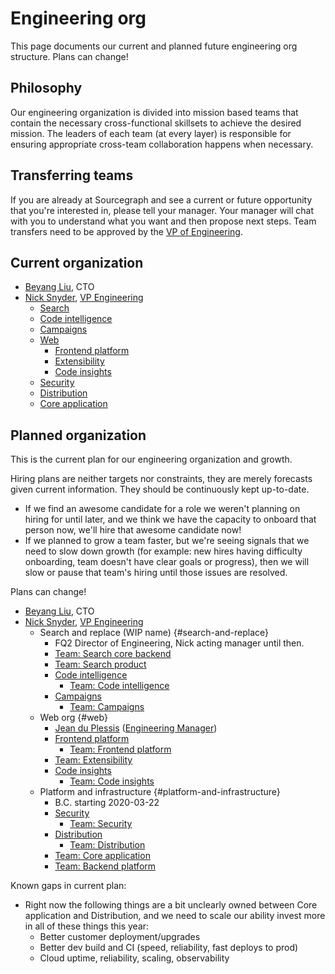 # Engineering org

This page documents our current and planned future engineering org structure. Plans can change!

## Philosophy

Our engineering organization is divided into mission based teams that contain the necessary cross-functional skillsets to achieve the desired mission. The leaders of each team (at every layer) is responsible for ensuring appropriate cross-team collaboration happens when necessary.

## Transferring teams

If you are already at Sourcegraph and see a current or future opportunity that you're interested in, please tell your manager. Your manager will chat with you to understand what you want and then propose next steps. Team transfers need to be approved by the [VP of Engineering](roles.md#vp-engineering).

## Current organization

- [Beyang Liu](index.md#beyang-liu), CTO
- [Nick Snyder](index.md#nick-snyder-he-him), [VP Engineering](../../handbook/engineering/roles.md#vp-engineering)
	- [Search](../../handbook/engineering/search/index.md)
	- [Code intelligence](../../handbook/engineering/code-intelligence/index.md)
	- [Campaigns](../../handbook/engineering/campaigns/index.md)
    - [Web](../../handbook/engineering/web/index.md)
        - [Frontend platform](../../handbook/engineering/frontend-platform/index.md)
        - [Extensibility](../../handbook/engineering/web/index.md)
		- [Code insights](../../handbook/engineering/code-insights/index.md)
	- [Security](../../handbook/engineering/security/index.md)
	- [Distribution](../../handbook/engineering/distribution/index.md)
	- [Core application](../../handbook/engineering/core-application/index.md)

## Planned organization

This is the current plan for our engineering organization and growth.

Hiring plans are neither targets nor constraints, they are merely forecasts given current information. They should be continuously kept up-to-date.

- If we find an awesome candidate for a role we weren't planning on hiring for until later, and we think we have the capacity to onboard that person now, we'll hire that awesome candidate now!
- If we planned to grow a team faster, but we're seeing signals that we need to slow down growth (for example: new hires having difficulty onboarding, team doesn't have clear goals or progress), then we will slow or pause that team's hiring until those issues are resolved.

Plans can change!

- [Beyang Liu](../../../company/team/index.md#beyang-liu), CTO
- [Nick Snyder](../../../company/team/index.md#nick-snyder-he-him), [VP Engineering](roles.md#vp-engineering)
    - Search and replace (WIP name) {#search-and-replace}
        - FQ2 Director of Engineering, Nick acting manager until then.
        - [Team: Search core backend](search/index.md#search-core-backend-eng)
        - [Team: Search product](search/index.md#search-product-eng)
        - [Code intelligence](code-intelligence/index.md)
            - [Team: Code intelligence](code-intelligence/index.md#code-intelligence-eng)
        - [Campaigns](campaigns/index.md)
            - [Team: Campaigns](campaigns/index.md#campaigns-eng)
    - Web org {#web}
        - [Jean du Plessis](../../../company/team/index.md#jean-du-plessis-he-him) ([Engineering Manager](roles.md#engineering-manager))
        - [Frontend platform](frontend-platform/index.md)
            - [Team: Frontend platform](frontend-platform/index.md#frontend-platform-eng)
        - [Team: Extensibility](web/index.md#extensibility-eng)
        - [Code insights](code-insights/index.md)
            - [Team: Code insights](code-insights/index.md#code-insights-eng)
    - Platform and infrastructure {#platform-and-infrastructure}
        - B.C. starting 2020-03-22
        - [Security](security/index.md)
            - [Team: Security](security/index.md#security-eng)
        - [Distribution](distribution/index.md)
            - [Team: Distribution](distribution/index.md#distribution-eng)
        - [Team: Core application](core-application/index.md#core-application-eng)
        - [Team: Backend platform](core-application/index.md#backend-platform-eng)

Known gaps in current plan:

- Right now the following things are a bit unclearly owned between Core application and Distribution, and we need to scale our ability invest more in all of these things this year:
  - Better customer deployment/upgrades
  - Better dev build and CI (speed, reliability, fast deploys to prod)
  - Cloud uptime, reliability, scaling, observability

<script>
// This script injects the org chart content into each section of this page that links to a team page.
// It is similar to the script used to compile the goals in ../goals/index.md.

async function getPageOrgList(pageUrl) {
	const sectionId = pageUrl.replace(/^.*#/, '')

	const resp = await fetch(pageUrl)
	const doc = new DOMParser().parseFromString(await resp.text(), "text/html")
	const section = doc.getElementById(sectionId)
	if (!section) {
		const error = document.createElement('p')
		error.innerText = `Error generating org chart: page at ${pageUrl} has no section with ID ${sectionId}.`
		return error
	}
    return section.parentNode
}

const teamAnchors = Array.from(document.querySelectorAll('a')).filter(a => a.innerText.startsWith('Team: '))
Promise.all(
	teamAnchors.map(async a => ({
		anchor: a,
		content: await getPageOrgList(a.href),
	}))
).then(data => {
	for (const {anchor, content} of data) {
        // Replace the parent node list item
        anchor.parentNode.replaceWith(content)
	}
})
</script>
